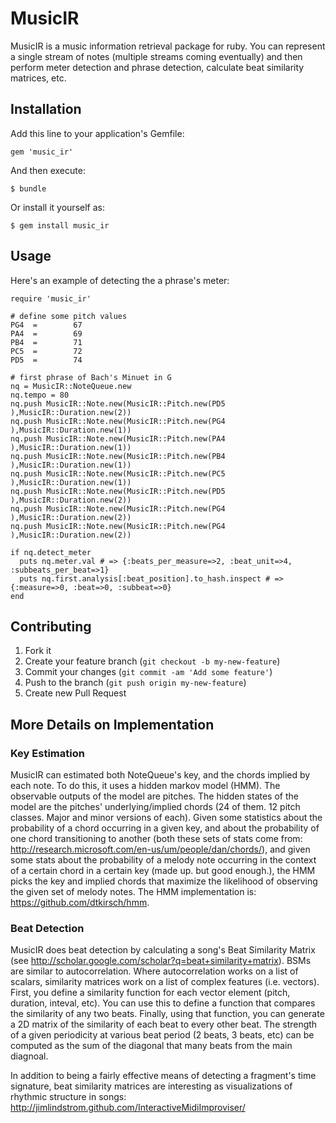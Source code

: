 # MusicIR

MusicIR is a music information retrieval package for ruby. You can represent a single stream of notes (multiple streams coming eventually) and then perform meter detection and phrase detection, calculate beat similarity matrices, etc.

## Installation

Add this line to your application's Gemfile:

    gem 'music_ir'

And then execute:

    $ bundle

Or install it yourself as:

    $ gem install music_ir

## Usage

Here's an example of detecting the a phrase's meter:

    require 'music_ir'
    
    # define some pitch values
    PG4  =        67
    PA4  =        69
    PB4  =        71
    PC5  =        72
    PD5  =        74
    
    # first phrase of Bach's Minuet in G
    nq = MusicIR::NoteQueue.new
    nq.tempo = 80
    nq.push MusicIR::Note.new(MusicIR::Pitch.new(PD5 ),MusicIR::Duration.new(2))
    nq.push MusicIR::Note.new(MusicIR::Pitch.new(PG4 ),MusicIR::Duration.new(1))
    nq.push MusicIR::Note.new(MusicIR::Pitch.new(PA4 ),MusicIR::Duration.new(1))
    nq.push MusicIR::Note.new(MusicIR::Pitch.new(PB4 ),MusicIR::Duration.new(1))
    nq.push MusicIR::Note.new(MusicIR::Pitch.new(PC5 ),MusicIR::Duration.new(1))
    nq.push MusicIR::Note.new(MusicIR::Pitch.new(PD5 ),MusicIR::Duration.new(2))
    nq.push MusicIR::Note.new(MusicIR::Pitch.new(PG4 ),MusicIR::Duration.new(2))
    nq.push MusicIR::Note.new(MusicIR::Pitch.new(PG4 ),MusicIR::Duration.new(2))

    if nq.detect_meter
      puts nq.meter.val # => {:beats_per_measure=>2, :beat_unit=>4, :subbeats_per_beat=>1}
      puts nq.first.analysis[:beat_position].to_hash.inspect # => {:measure=>0, :beat=>0, :subbeat=>0}
    end
    
## Contributing

1. Fork it
2. Create your feature branch (`git checkout -b my-new-feature`)
3. Commit your changes (`git commit -am 'Add some feature'`)
4. Push to the branch (`git push origin my-new-feature`)
5. Create new Pull Request

## More Details on Implementation

### Key Estimation

MusicIR can estimated both NoteQueue's key, and the chords implied by each note. To do this, it uses a hidden
markov model (HMM). The observable outputs of the model are pitches. The hidden states of the model are the 
pitches' underlying/implied chords (24 of them. 12 pitch classes. Major and minor versions of each). Given some
statistics about the probability of a chord occurring in a given key, and about the probability of one chord
transitioning to another (both these sets of stats come from: <http://research.microsoft.com/en-us/um/people/dan/chords/>),
and given some stats about the probability of a melody note occurring in the context of a certain chord in a certain
key (made up. but good enough.), the HMM picks the key and implied chords that maximize the likelihood of observing
the given set of melody notes. The HMM implementation is: <https://github.com/dtkirsch/hmm>.

### Beat Detection

MusicIR does beat detection by calculating a song's Beat Similarity Matrix (see <http://scholar.google.com/scholar?q=beat+similarity+matrix>).
BSMs are similar to autocorrelation.  Where autocorrelation works on a list of scalars, similarity matrices 
work on a list of complex features (i.e. vectors).  First, you define a similarity function for each vector 
element (pitch, duration, inteval, etc).  You can use this to define a function that compares the similarity 
of any two beats.  Finally, using that function, you can generate a 2D matrix of the similarity of each beat 
to every other beat.  The strength of a given periodicity at various beat period (2 beats, 3 beats, etc) can 
be computed as the sum of the diagonal that many beats from the main diagnoal.

In addition to being a fairly effective means of detecting a fragment's time signature, beat similarity
matrices are interesting as visualizations of rhythmic structure in songs:
<http://jimlindstrom.github.com/InteractiveMidiImproviser/>
